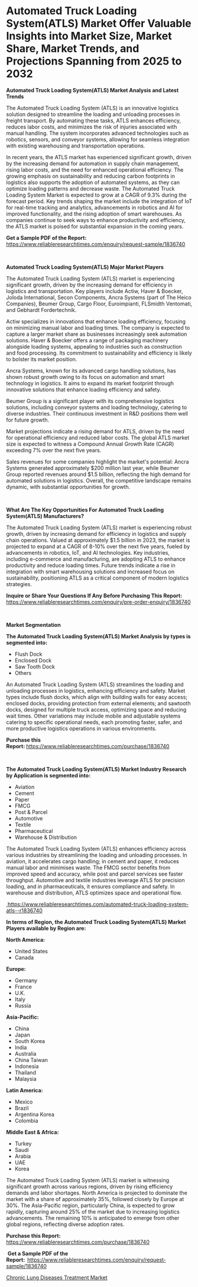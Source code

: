 <p><h1>Automated Truck Loading System(ATLS) Market Offer Valuable Insights into Market Size, Market Share, Market Trends, and Projections Spanning from 2025 to 2032</h1></p><p><strong>Automated Truck Loading System(ATLS) Market Analysis and Latest Trends</strong></p>
<p><p>The Automated Truck Loading System (ATLS) is an innovative logistics solution designed to streamline the loading and unloading processes in freight transport. By automating these tasks, ATLS enhances efficiency, reduces labor costs, and minimizes the risk of injuries associated with manual handling. The system incorporates advanced technologies such as robotics, sensors, and conveyor systems, allowing for seamless integration with existing warehousing and transportation operations.</p><p>In recent years, the ATLS market has experienced significant growth, driven by the increasing demand for automation in supply chain management, rising labor costs, and the need for enhanced operational efficiency. The growing emphasis on sustainability and reducing carbon footprints in logistics also supports the adoption of automated systems, as they can optimize loading patterns and decrease waste. The Automated Truck Loading System Market is expected to grow at a CAGR of 9.3% during the forecast period. Key trends shaping the market include the integration of IoT for real-time tracking and analytics, advancements in robotics and AI for improved functionality, and the rising adoption of smart warehouses. As companies continue to seek ways to enhance productivity and efficiency, the ATLS market is poised for substantial expansion in the coming years.</p></p>
<p><strong>Get a Sample PDF of the Report:&nbsp;</strong> <a href="https://www.reliableresearchtimes.com/enquiry/request-sample/1836740?utm_campaign=2934&utm_medium=2&utm_source=Github&utm_content=ia&utm_term=26032025&utm_id=automated-truck-loading-systematls">https://www.reliableresearchtimes.com/enquiry/request-sample/1836740</a></p>
<p>&nbsp;</p>
<p><strong>Automated Truck Loading System(ATLS) Major Market Players</strong></p>
<p><p>The Automated Truck Loading System (ATLS) market is experiencing significant growth, driven by the increasing demand for efficiency in logistics and transportation. Key players include Actiw, Haver & Boecker, Joloda International, Secon Components, Ancra Systems (part of The Heico Companies), Beumer Group, Cargo Floor, Euroimpianti, FLSmidth Ventomati, and Gebhardt Fordertechnik. </p><p>Actiw specializes in innovations that enhance loading efficiency, focusing on minimizing manual labor and loading times. The company is expected to capture a larger market share as businesses increasingly seek automation solutions. Haver & Boecker offers a range of packaging machinery alongside loading systems, appealing to industries such as construction and food processing. Its commitment to sustainability and efficiency is likely to bolster its market position. </p><p>Ancra Systems, known for its advanced cargo handling solutions, has shown robust growth owing to its focus on automation and smart technology in logistics. It aims to expand its market footprint through innovative solutions that enhance loading efficiency and safety. </p><p>Beumer Group is a significant player with its comprehensive logistics solutions, including conveyor systems and loading technology, catering to diverse industries. Their continuous investment in R&D positions them well for future growth.</p><p>Market projections indicate a rising demand for ATLS, driven by the need for operational efficiency and reduced labor costs. The global ATLS market size is expected to witness a Compound Annual Growth Rate (CAGR) exceeding 7% over the next five years.</p><p>Sales revenues for some companies highlight the market's potential: Ancra Systems generated approximately $200 million last year, while Beumer Group reported revenues around $1.5 billion, reflecting the high demand for automated solutions in logistics. Overall, the competitive landscape remains dynamic, with substantial opportunities for growth.</p></p>
<p>&nbsp;</p>
<p><strong>What Are The Key Opportunities For Automated Truck Loading System(ATLS) Manufacturers?</strong></p>
<p><p>The Automated Truck Loading System (ATLS) market is experiencing robust growth, driven by increasing demand for efficiency in logistics and supply chain operations. Valued at approximately $1.5 billion in 2023, the market is projected to expand at a CAGR of 8-10% over the next five years, fueled by advancements in robotics, IoT, and AI technologies. Key industries, including e-commerce and manufacturing, are adopting ATLS to enhance productivity and reduce loading times. Future trends indicate a rise in integration with smart warehousing solutions and increased focus on sustainability, positioning ATLS as a critical component of modern logistics strategies.</p></p>
<p><strong>Inquire or Share Your Questions If Any Before Purchasing This Report:</strong> <a href="https://www.reliableresearchtimes.com/enquiry/pre-order-enquiry/1836740?utm_campaign=2934&utm_medium=2&utm_source=Github&utm_content=ia&utm_term=26032025&utm_id=automated-truck-loading-systematls">https://www.reliableresearchtimes.com/enquiry/pre-order-enquiry/1836740</a></p>
<p>&nbsp;</p>
<p><strong>Market Segmentation</strong></p>
<p><strong>The Automated Truck Loading System(ATLS) Market Analysis by types is segmented into:</strong></p>
<p><ul><li>Flush Dock</li><li>Enclosed Dock</li><li>Saw Tooth Dock</li><li>Others</li></ul></p>
<p><p>An Automated Truck Loading System (ATLS) streamlines the loading and unloading processes in logistics, enhancing efficiency and safety. Market types include flush docks, which align with building walls for easy access; enclosed docks, providing protection from external elements; and sawtooth docks, designed for multiple truck access, optimizing space and reducing wait times. Other variations may include mobile and adjustable systems catering to specific operational needs, each promoting faster, safer, and more productive logistics operations in various environments.</p></p>
<p><strong>Purchase this Report:&nbsp;</strong><a href="https://www.reliableresearchtimes.com/purchase/1836740?utm_campaign=2934&utm_medium=2&utm_source=Github&utm_content=ia&utm_term=26032025&utm_id=automated-truck-loading-systematls">https://www.reliableresearchtimes.com/purchase/1836740</a></p>
<p>&nbsp;</p>
<p><strong>The Automated Truck Loading System(ATLS) Market Industry Research by Application is segmented into:</strong></p>
<p><ul><li>Aviation</li><li>Cement</li><li>Paper</li><li>FMCG</li><li>Post & Parcel</li><li>Automotive</li><li>Textile</li><li>Pharmaceutical</li><li>Warehouse & Distribution</li></ul></p>
<p><p>The Automated Truck Loading System (ATLS) enhances efficiency across various industries by streamlining the loading and unloading processes. In aviation, it accelerates cargo handling; in cement and paper, it reduces manual labor and minimises waste. The FMCG sector benefits from improved speed and accuracy, while post and parcel services see faster throughput. Automotive and textile industries leverage ATLS for precision loading, and in pharmaceuticals, it ensures compliance and safety. In warehouse and distribution, ATLS optimizes space and operational flow.</p></p>
<p><a href="https://www.reliableresearchtimes.com/automated-truck-loading-system-atls--r1836740?utm_campaign=2934&utm_medium=2&utm_source=Github&utm_content=ia&utm_term=26032025&utm_id=automated-truck-loading-systematls">&nbsp;https://www.reliableresearchtimes.com/automated-truck-loading-system-atls--r1836740</a></p>
<p><strong>In terms of Region, the Automated Truck Loading System(ATLS) Market Players available by Region are:</strong></p>
<p>
    <p> <strong> North America: </strong>
        <ul>
            <li>United States</li>
            <li>Canada</li>
        </ul>
        </p> 
    <p> <strong> Europe: </strong>
        <ul>
            <li>Germany</li>
            <li>France</li>
            <li>U.K.</li>
            <li>Italy</li>
            <li>Russia</li>
        </ul>
        </p> 
    <p> <strong> Asia-Pacific: </strong>
        <ul>
            <li>China</li>
            <li>Japan</li>
            <li>South Korea</li>
            <li>India</li>
            <li>Australia</li>
            <li>China Taiwan</li>
            <li>Indonesia</li>
            <li>Thailand</li>
            <li>Malaysia</li>
        </ul>
        </p> 
    <p> <strong> Latin America: </strong>
        <ul>
            <li>Mexico</li>
            <li>Brazil</li>
            <li>Argentina Korea</li>
            <li>Colombia</li>
        </ul>
        </p> 
    <p> <strong> Middle East & Africa: </strong>
        <ul>
            <li>Turkey</li>
            <li>Saudi</li>
            <li>Arabia</li>
            <li>UAE</li>
            <li>Korea</li>
        </ul>
    </p>
    </p>
<p><p>The Automated Truck Loading System (ATLS) market is witnessing significant growth across various regions, driven by rising efficiency demands and labor shortages. North America is projected to dominate the market with a share of approximately 35%, followed closely by Europe at 30%. The Asia-Pacific region, particularly China, is expected to grow rapidly, capturing around 25% of the market due to increasing logistics advancements. The remaining 10% is anticipated to emerge from other global regions, reflecting diverse adoption rates.</p></p>
<p><strong>Purchase this Report: </strong><a href="https://www.reliableresearchtimes.com/purchase/1836740?utm_campaign=2934&utm_medium=2&utm_source=Github&utm_content=ia&utm_term=26032025&utm_id=automated-truck-loading-systematls">https://www.reliableresearchtimes.com/purchase/1836740</a></p>
<p>&nbsp;<strong>Get a Sample PDF of the Report:&nbsp;&nbsp;</strong><a href="https://www.reliableresearchtimes.com/enquiry/request-sample/1836740?utm_campaign=2934&utm_medium=2&utm_source=Github&utm_content=ia&utm_term=26032025&utm_id=automated-truck-loading-systematls">https://www.reliableresearchtimes.com/enquiry/request-sample/1836740</a></p>
<p><strong></strong></p>
<p><p><a href="https://github.com/sitarzerpa3d/Market-Research-Report-List-1/blob/main/chronic-lung-diseases-treatment-market.md?utm_campaign=2934&utm_medium=2&utm_source=Github&utm_content=ia&utm_term=26032025&utm_id=automated-truck-loading-systematls">Chronic Lung Diseases Treatment Market</a></p></p>